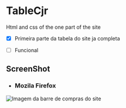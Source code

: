 # TableCjr
Html and css of the one part of the site


-[X] Primeira parte da tabela do site ja completa

-[ ] Funcional


## ScreenShot

* ### Mozila Firefox

![Imagem da barre de compras do site](/home/joao/Imagens/barradecompras.png)
